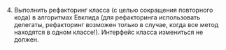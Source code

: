 4. Выполнить рефакторинг класса (с целью сокращения повторного кода) в алгоритмах Евклида 
(для рефакторинга использовать делегаты, рефакторинг возможен только в случае, когда все метод находятся в одном классе!). 
Интерфейс класса измениться не должен.
